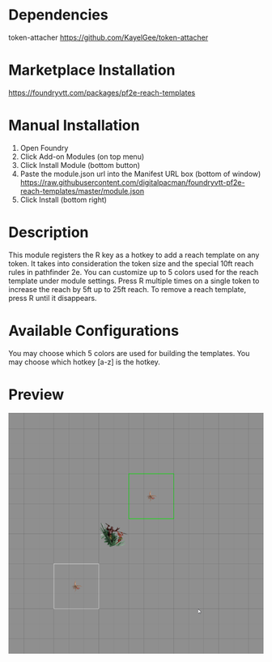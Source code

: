 # Dependencies

token-attacher https://github.com/KayelGee/token-attacher

# Marketplace Installation

https://foundryvtt.com/packages/pf2e-reach-templates

# Manual Installation

1. Open Foundry
2. Click Add-on Modules (on top menu)
3. Click Install Module (bottom button)
4. Paste the module.json url into the Manifest URL box (bottom of window)
https://raw.githubusercontent.com/digitalpacman/foundryvtt-pf2e-reach-templates/master/module.json
5. Click Install (bottom right)

# Description

This module registers the R key as a hotkey to add a reach template on any token.
It takes into consideration the token size and the special 10ft reach rules in pathfinder 2e.
You can customize up to 5 colors used for the reach template under module settings.
Press R multiple times on a single token to increase the reach by 5ft up to 25ft reach.
To remove a reach template, press R until it disappears.

# Available Configurations

You may choose which 5 colors are used for building the templates.
You may choose which hotkey [a-z] is the hotkey.

# Preview 

![Reach Template Preview](https://github.com/digitalpacman/foundryvtt-pf2e-reach-templates/raw/master/example/large-biloko.gif)

